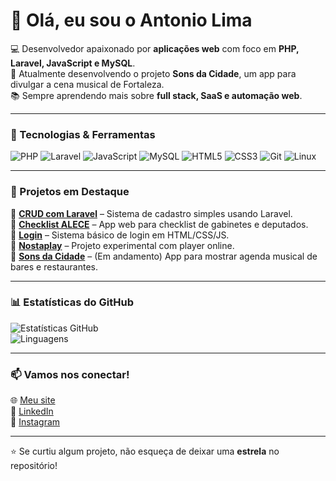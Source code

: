 # 👋 Olá, eu sou o Antonio Lima  

💻 Desenvolvedor apaixonado por **aplicações web** com foco em **PHP, Laravel, JavaScript e MySQL**.  
🚀 Atualmente desenvolvendo o projeto **Sons da Cidade**, um app para divulgar a cena musical de Fortaleza.  
📚 Sempre aprendendo mais sobre **full stack, SaaS e automação web**.  

---

### 🚀 Tecnologias & Ferramentas

![PHP](https://img.shields.io/badge/PHP-777BB4?style=for-the-badge&logo=php&logoColor=white)
![Laravel](https://img.shields.io/badge/Laravel-FF2D20?style=for-the-badge&logo=laravel&logoColor=white)
![JavaScript](https://img.shields.io/badge/JavaScript-F7DF1E?style=for-the-badge&logo=javascript&logoColor=black)
![MySQL](https://img.shields.io/badge/MySQL-005C84?style=for-the-badge&logo=mysql&logoColor=white)
![HTML5](https://img.shields.io/badge/HTML5-E34F26?style=for-the-badge&logo=html5&logoColor=white)
![CSS3](https://img.shields.io/badge/CSS3-1572B6?style=for-the-badge&logo=css3&logoColor=white)
![Git](https://img.shields.io/badge/Git-F05032?style=for-the-badge&logo=git&logoColor=white)
![Linux](https://img.shields.io/badge/Linux-FCC624?style=for-the-badge&logo=linux&logoColor=black)

---

### 📌 Projetos em Destaque

🔹 [**CRUD com Laravel**](https://github.com/antonylima/crud-com-laravel) – Sistema de cadastro simples usando Laravel.  
🔹 [**Checklist ALECE**](https://github.com/antonylima/checklist-alece) – App web para checklist de gabinetes e deputados.  
🔹 [**Login**](https://github.com/antonylima/Login) – Sistema básico de login em HTML/CSS/JS.  
🔹 [**Nostaplay**](https://github.com/antonylima/nostaplay) – Projeto experimental com player online.  
🔹 [**Sons da Cidade**](https://github.com/antonylima) – (Em andamento) App para mostrar agenda musical de bares e restaurantes.  

---

### 📊 Estatísticas do GitHub  

![Estatísticas GitHub](https://github-readme-stats.vercel.app/api?username=antonylima&show_icons=true&theme=dracula)  
![Linguagens](https://github-readme-stats.vercel.app/api/top-langs/?username=antonylima&layout=compact&theme=dracula)

---

### 📫 Vamos nos conectar!  

🌐 [Meu site](https://sulivando.com.br)  
💼 [LinkedIn](https://linkedin.com/in/antonylima)  
📸 [Instagram](https://instagram.com/vandolima100)  

---
⭐ Se curtiu algum projeto, não esqueça de deixar uma **estrela** no repositório!
